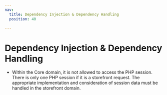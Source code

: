 ```yaml
---
nav:
  title: Dependency Injection & Dependency Handling
  position: 40

---
```


# Dependency Injection & Dependency Handling

* Within the Core domain, it is not allowed to access the PHP session. There is only one PHP session if it is a storefront request. The appropriate implementation and consideration of session data must be handled in the storefront domain.
